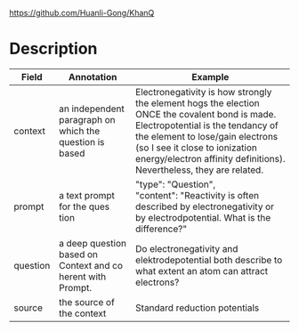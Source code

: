 https://github.com/Huanli-Gong/KhanQ

# Description
| Field    | Annotation                                                  | Example                                                                                                                                                                                                                                                                        |
| -------- | ----------------------------------------------------------- | ------------------------------------------------------------------------------------------------------------------------------------------------------------------------------------------------------------------------------------------------------------------------------ |
| context  | an independent paragraph on which the question is based     | Electronegativity is how strongly the element hogs the election ONCE the covalent bond is made. Electropotential is the tendancy of the element to lose/gain electrons (so I see it close to ionization energy/electron affinity definitions). Nevertheless, they are related. |
| prompt   | a text prompt for the ques tion                             | "type": "Question",<br>"content": "Reactivity is often described by electronegativity or by electrodpotential. What is the difference?"                                                                                                                                        |
| question | a deep question based on Context and co herent with Prompt. | Do electronegativity and elektrodepotential both describe to what extent an atom can attract electrons?                                                                                                                                                                        |
| source   | the source of the context                                   | Standard reduction potentials                                                                                                                                                                                                                                                  |